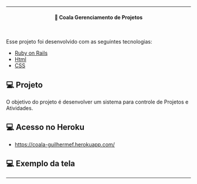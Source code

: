 ---
<h4 align="center">
  🚀 Coala Gerenciamento de Projetos
 
</h4>
<br>
 
Esse projeto foi desenvolvido com as seguintes tecnologias:

- [Ruby on Rails](https://rubyonrails.org/)
- [Html](https://www.w3schools.com/html/)
- [CSS](https://www.w3schools.com/html/)

## 💻 Projeto

O objetivo do projeto é desenvolver um sistema para controle de Projetos e Atividades.

##  💻 Acesso no Heroku

 - https://coala-guilhermef.herokuapp.com/

##  💻 Exemplo da tela


----

